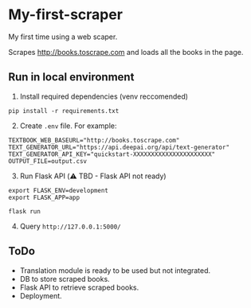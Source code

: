 # My-first-scraper
My first time using a web scaper.

Scrapes http://books.toscrape.com and loads all the books in the page.

## Run in local environment
1. Install required dependencies (venv reccomended)
```
pip install -r requirements.txt
```

2. Create `.env` file. For example:
```
TEXTBOOK_WEB_BASEURL="http://books.toscrape.com"
TEXT_GENERATOR_URL="https://api.deepai.org/api/text-generator"
TEXT_GENERATOR_API_KEY="quickstart-XXXXXXXXXXXXXXXXXXXXXX"
OUTPUT_FILE=output.csv
```

3. Run Flask API (⚠️ TBD - Flask API not ready)
```
export FLASK_ENV=development
export FLASK_APP=app

flask run
```

4. Query `http://127.0.0.1:5000/`

## ToDo
- Translation module is ready to be used but not integrated.
- DB to store scraped books.
- Flask API to retrieve scraped books.
- Deployment.
